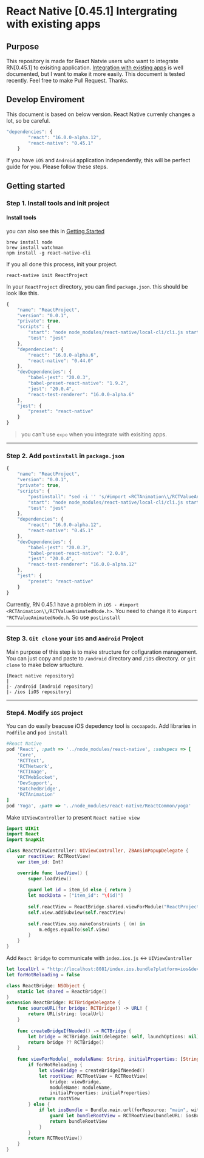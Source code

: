 # React Native [0.45.1] Intergrating with existing apps

## Purpose
This repository is made for React Natvie users who want to integrate RN[0.45.1] to exisiting application. [Integration with existing apps](http://facebook.github.io/react-native/releases/next/docs/integration-with-existing-apps.html#integration-with-existing-apps) is well documented, but I want to make it more easily. This document is tested recently. Feel free to make Pull Request.
Thanks.

## Develop Enviroment
This document is based on below version. React Native currenly changes a lot, so be careful.

```javascript
"dependencies": {
		"react": "16.0.0-alpha.12",
		"react-native": "0.45.1"
	}
```
If you have `iOS` and `Android` application independently, this will be perfect guide for you. Please follow these steps.

## Getting started
### Step 1. Install tools and init project 
#### Install tools
you can also see this in [Getting Started](http://facebook.github.io/react-native/releases/next/docs/getting-started.html)
```
brew install node
brew install watchman
npm install -g react-native-cli
```

If you all done this process, init your project.
```
react-native init ReactProject
```
In your `ReactProject` directory, you can find `package.json`. this should be look like this.
```javascript
{
	"name": "ReactProject",
	"version": "0.0.1",
	"private": true,
	"scripts": {
		"start": "node node_modules/react-native/local-cli/cli.js start",
		"test": "jest"
	},
	"dependencies": {
		"react": "16.0.0-alpha.6",
		"react-native": "0.44.0"
	},
	"devDependencies": {
		"babel-jest": "20.0.3",
		"babel-preset-react-native": "1.9.2",
		"jest": "20.0.4",
		"react-test-renderer": "16.0.0-alpha.6"
	},
	"jest": {
		"preset": "react-native"
	}
}
```

> you can't use `expo` when you integrate with exisiting apps.

---
### Step 2. Add `postinstall` in `package.json`
```javascript
{
	"name": "ReactProject",
	"version": "0.0.1",
	"private": true,
	"scripts": {
		"postinstall": "sed -i '' 's/#import <RCTAnimation\\/RCTValueAnimatedNode.h>/#import \"RCTValueAnimatedNode.h\"/' ./node_modules/react-native/Libraries/NativeAnimation/RCTNativeAnimatedNodesManager.h",
		"start": "node node_modules/react-native/local-cli/cli.js start",
		"test": "jest"
	},
	"dependencies": {
		"react": "16.0.0-alpha.12",
		"react-native": "0.45.1"
	},
	"devDependencies": {
		"babel-jest": "20.0.3",
		"babel-preset-react-native": "2.0.0",
		"jest": "20.0.4",
		"react-test-renderer": "16.0.0-alpha.12"
	},
	"jest": {
		"preset": "react-native"
	}
}
```
Currently, RN 0.45.1 have a problem in `iOS - #import <RCTAnimation\\/RCTValueAnimatedNode.h>`. You need to change it to `#import "RCTValueAnimatedNode.h`. So use `postinstall`

---
### Step 3. `Git clone` your `iOS` and `Android` Project
Main purpose of this step is to make structure for cofiguration management. You can just copy and paste to `/android` directory and `/iOS` directory. or `git clone` to make below srtucture.
```
[React native repository] 
|
|- /android [Android repository]
|- /ios [iOS repository]
```

---
### Step4. Modify `iOS` project
You can do easily beacuse iOS depedency tool is `cocoapods`. Add libraries in `Podfile` and `pod install`
```ruby
#React Native
pod 'React', :path => '../node_modules/react-native', :subspecs => [
	'Core',
    'RCTText',
    'RCTNetwork',
    'RCTImage',
    'RCTWebSocket',
    'DevSupport',
    'BatchedBridge',
    'RCTAnimation'
]
pod 'Yoga', :path => '../node_modules/react-native/ReactCommon/yoga'
```
Make `UIViewController` to present `React native view`
```Swift
import UIKit
import React
import SnapKit

class ReactViewController: UIViewController, ZBAnSimPopupDelegate {
    var reactView: RCTRootView!
	var item_id: Int?

    override func loadView() {
        super.loadView()
        
        guard let id = item_id else { return }
        let mockData = ["item_id": "\(id)"]
        
        self.reactView = ReactBridge.shared.viewForModule("ReactProject", initialProperties: mockData)
        self.view.addSubview(self.reactView)
        
        self.reactView.snp.makeConstraints { (m) in
            m.edges.equalTo(self.view)
        }
    }
}
```
Add `React Bridge` to communicate with `index.ios.js` <-> `UIViewController`
```Swift
let localUrl = "http://localhost:8081/index.ios.bundle?platform=ios&dev=true"
let forHotReloading = false

class ReactBridge: NSObject {
    static let shared = ReactBridge()
}
extension ReactBridge: RCTBridgeDelegate {
    func sourceURL(for bridge: RCTBridge!) -> URL! {
        return URL(string: localUrl)
    }
    
    func createBridgeIfNeeded() -> RCTBridge {
        let bridge = RCTBridge.init(delegate: self, launchOptions: nil)
        return bridge ?? RCTBridge()
    }
    
    func viewForModule(_ moduleName: String, initialProperties: [String : Any]?) -> RCTRootView {
        if forHotReloading {
            let viewBridge = createBridgeIfNeeded()
            let rootView: RCTRootView = RCTRootView(
                bridge: viewBridge,
                moduleName: moduleName,
                initialProperties: initialProperties)
            return rootView
        } else {
            if let iosBundle = Bundle.main.url(forResource: "main", withExtension: "jsbundle") {
                guard let bundleRootView = RCTRootView(bundleURL: iosBundle, moduleName: moduleName, initialProperties: initialProperties, launchOptions: nil) else { return RCTRootView() }
                return bundleRootView
            }
        }
        return RCTRootView()
    }
}

```

